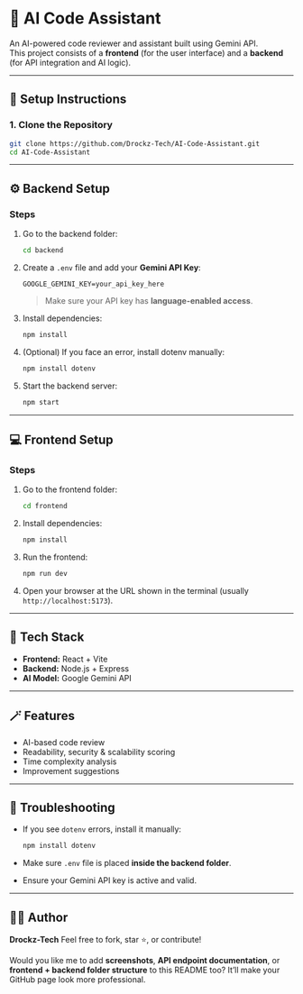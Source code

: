 # 🧠 AI Code Assistant

An AI-powered code reviewer and assistant built using Gemini API.  
This project consists of a **frontend** (for the user interface) and a **backend** (for API integration and AI logic).

---

## 🚀 Setup Instructions

### 1. Clone the Repository
```bash
git clone https://github.com/Drockz-Tech/AI-Code-Assistant.git
cd AI-Code-Assistant
````

---

## ⚙️ Backend Setup

### Steps

1. Go to the backend folder:

   ```bash
   cd backend
   ```

2. Create a `.env` file and add your **Gemini API Key**:

   ```
   GOOGLE_GEMINI_KEY=your_api_key_here
   ```

   > Make sure your API key has **language-enabled access**.

3. Install dependencies:

   ```bash
   npm install
   ```

4. (Optional) If you face an error, install dotenv manually:

   ```bash
   npm install dotenv
   ```

5. Start the backend server:

   ```bash
   npm start
   ```

---

## 💻 Frontend Setup

### Steps

1. Go to the frontend folder:

   ```bash
   cd frontend
   ```

2. Install dependencies:

   ```bash
   npm install
   ```

3. Run the frontend:

   ```bash
   npm run dev
   ```

4. Open your browser at the URL shown in the terminal (usually `http://localhost:5173`).

---

## 🧩 Tech Stack

* **Frontend:** React + Vite
* **Backend:** Node.js + Express
* **AI Model:** Google Gemini API

---

## 🪄 Features

* AI-based code review
* Readability, security & scalability scoring
* Time complexity analysis
* Improvement suggestions

---

## 🧰 Troubleshooting

* If you see `dotenv` errors, install it manually:

  ```bash
  npm install dotenv
  ```
* Make sure `.env` file is placed **inside the backend folder**.
* Ensure your Gemini API key is active and valid.

---

## 🧑‍💻 Author

**Drockz-Tech**
Feel free to fork, star ⭐, or contribute!


Would you like me to add **screenshots**, **API endpoint documentation**, or **frontend + backend folder structure** to this README too? It’ll make your GitHub page look more professional.
```
